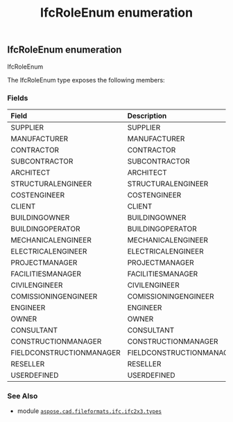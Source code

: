 ﻿---
title: IfcRoleEnum enumeration
second_title: Aspose.CAD for Python via .NET API References
description: 
type: docs
weight: 2820
url: /python-net/aspose.cad.fileformats.ifc.ifc2x3.types/ifcroleenum/
is_root: false
---

## IfcRoleEnum enumeration

IfcRoleEnum



The IfcRoleEnum type exposes the following members:

### Fields
| Field | Description |
| :- | :- |
| SUPPLIER | SUPPLIER |
| MANUFACTURER | MANUFACTURER |
| CONTRACTOR | CONTRACTOR |
| SUBCONTRACTOR | SUBCONTRACTOR |
| ARCHITECT | ARCHITECT |
| STRUCTURALENGINEER | STRUCTURALENGINEER |
| COSTENGINEER | COSTENGINEER |
| CLIENT | CLIENT |
| BUILDINGOWNER | BUILDINGOWNER |
| BUILDINGOPERATOR | BUILDINGOPERATOR |
| MECHANICALENGINEER | MECHANICALENGINEER |
| ELECTRICALENGINEER | ELECTRICALENGINEER |
| PROJECTMANAGER | PROJECTMANAGER |
| FACILITIESMANAGER | FACILITIESMANAGER |
| CIVILENGINEER | CIVILENGINEER |
| COMISSIONINGENGINEER | COMISSIONINGENGINEER |
| ENGINEER | ENGINEER |
| OWNER | OWNER |
| CONSULTANT | CONSULTANT |
| CONSTRUCTIONMANAGER | CONSTRUCTIONMANAGER |
| FIELDCONSTRUCTIONMANAGER | FIELDCONSTRUCTIONMANAGER |
| RESELLER | RESELLER |
| USERDEFINED | USERDEFINED |



### See Also
* module [`aspose.cad.fileformats.ifc.ifc2x3.types`](..)
